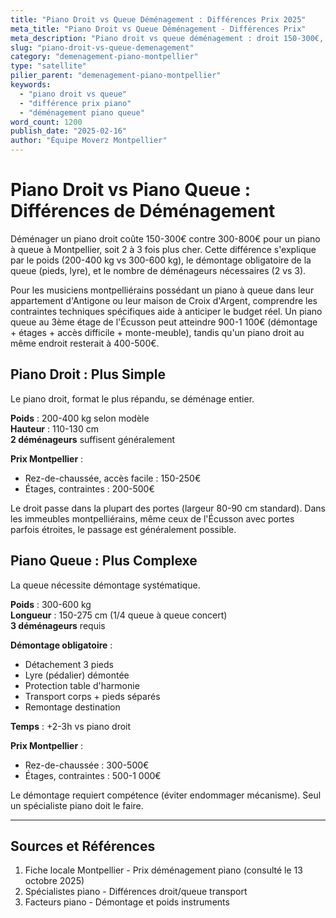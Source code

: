 ```yaml
---
title: "Piano Droit vs Queue Déménagement : Différences Prix 2025"
meta_title: "Piano Droit vs Queue Déménagement - Différences Prix"
meta_description: "Piano droit vs queue déménagement : droit 150-300€, queue 300-800€. Poids, démontage, prix."
slug: "piano-droit-vs-queue-demenagement"
category: "demenagement-piano-montpellier"
type: "satellite"
pilier_parent: "demenagement-piano-montpellier"
keywords:
  - "piano droit vs queue"
  - "différence prix piano"
  - "déménagement piano queue"
word_count: 1200
publish_date: "2025-02-16"
author: "Équipe Moverz Montpellier"
---
```


# Piano Droit vs Piano Queue : Différences de Déménagement

Déménager un piano droit coûte 150-300€ contre 300-800€ pour un piano à queue à Montpellier, soit 2 à 3 fois plus cher. Cette différence s'explique par le poids (200-400 kg vs 300-600 kg), le démontage obligatoire de la queue (pieds, lyre), et le nombre de déménageurs nécessaires (2 vs 3).

Pour les musiciens montpelliérains possédant un piano à queue dans leur appartement d'Antigone ou leur maison de Croix d'Argent, comprendre les contraintes techniques spécifiques aide à anticiper le budget réel. Un piano queue au 3ème étage de l'Écusson peut atteindre 900-1 100€ (démontage + étages + accès difficile + monte-meuble), tandis qu'un piano droit au même endroit resterait à 400-500€.

## Piano Droit : Plus Simple

Le piano droit, format le plus répandu, se déménage entier.

**Poids** : 200-400 kg selon modèle  
**Hauteur** : 110-130 cm  
**2 déménageurs** suffisent généralement

**Prix Montpellier** :
- Rez-de-chaussée, accès facile : 150-250€
- Étages, contraintes : 200-500€

Le droit passe dans la plupart des portes (largeur 80-90 cm standard). Dans les immeubles montpelliérains, même ceux de l'Écusson avec portes parfois étroites, le passage est généralement possible.

## Piano Queue : Plus Complexe

La queue nécessite démontage systématique.

**Poids** : 300-600 kg  
**Longueur** : 150-275 cm (1/4 queue à queue concert)  
**3 déménageurs** requis

**Démontage obligatoire** :
- Détachement 3 pieds
- Lyre (pédalier) démontée
- Protection table d'harmonie
- Transport corps + pieds séparés
- Remontage destination

**Temps** : +2-3h vs piano droit

**Prix Montpellier** :
- Rez-de-chaussée : 300-500€
- Étages, contraintes : 500-1 000€

Le démontage requiert compétence (éviter endommager mécanisme). Seul un spécialiste piano doit le faire.

---

## Sources et Références

1. Fiche locale Montpellier - Prix déménagement piano (consulté le 13 octobre 2025)
2. Spécialistes piano - Différences droit/queue transport
3. Facteurs piano - Démontage et poids instruments

